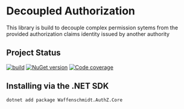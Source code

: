 # Decoupled Authorization
This library is build to decouple complex permission sytems from the provided authorization claims identity issued by another authority 


## Project Status
[![build](https://github.com/f-waffenschmidt/Authorization/actions/workflows/dotnet.yml/badge.svg?branch=main)](https://github.com/f-waffenschmidt/Authorization/actions/workflows/dotnet.yml)
[![NuGet version](https://badge.fury.io/nu/Waffenschmidt.AuthZ.Core.svg)](https://badge.fury.io/nu/Waffenschmidt.AuthZ.Core)
[![Code coverage](https://codecov.io/gh/f-waffenschmidt/Waffenschmidt.AuthZ.Core/branch/main/graph/badge.svg)](https://codecov.io/gh/f-waffenschmidt/Waffenschmidt.AuthZ.Core)

## Installing via the .NET SDK

```sh
dotnet add package Waffenschmidt.AuthZ.Core
```
